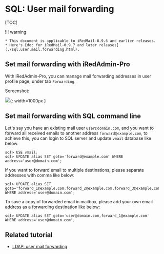 # SQL: User mail forwarding

[TOC]

!!! warning

    * This document is applicable to iRedMail-0.9.6 and earlier releases.
    * Here's [doc for iRedMail-0.9.7 and later releases](./sql.user.mail.forwarding.html).

## Set mail forwarding with iRedAdmin-Pro

With iRedAdmin-Pro, you can manage mail forwarding addresses in user
profile page, under tab `Forwarding`.

Screenshot:

![](./images/iredadmin/user_profile_mail_forwarding.png){: width=1000px }

## Set mail forwarding with SQL command line

Let's say you have an existing mail user `user@domain.com`, and you want to
forward all received emails to another address `forward@example.com`,
to achieve this, you can login to SQL server and update `vmail` database like
below:

```
sql> USE vmail;
sql> UPDATE alias SET goto='forward@example.com' WHERE address='user@domain.com';
```

If you want to forward email to multiple destinations, please separate
addresses with comma like below:

```
sql> UPDATE alias SET goto='forward_1@example.com,forward_2@example.com,forward_3@example.com' WHERE address='user@domain.com';
```

To save a copy of forwarded email in mailbox, please add your own email address
as a forwarding destination like below:

```
sql> UPDATE alias SET goto='user@domain.com,forward_1@example.com' WHERE address='user@domain.com';
```

## Related tutorial

* [LDAP: user mail forwarding](./ldap.user.mail.forwarding.html)
